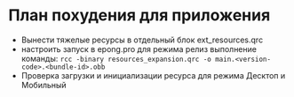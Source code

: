 # План похудения для приложения

  * Вынести тяжелые ресурсы в отдельный блок ext_resources.qrc
  * настроить запуск в epong.pro для режима релиз выполнение команды: 
    `rcc -binary resources_expansion.qrc -o main.<version-code>.<bundle-id>.obb`
  * Проверка загрузки и инициализации ресурса для режима Десктоп и Мобильный
